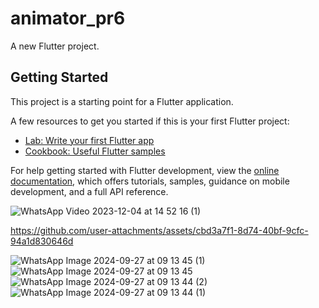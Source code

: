# animator_pr6

A new Flutter project.

## Getting Started

This project is a starting point for a Flutter application.

A few resources to get you started if this is your first Flutter project:

- [Lab: Write your first Flutter app](https://docs.flutter.dev/get-started/codelab)
- [Cookbook: Useful Flutter samples](https://docs.flutter.dev/cookbook)

For help getting started with Flutter development, view the
[online documentation](https://docs.flutter.dev/), which offers tutorials,
samples, guidance on mobile development, and a full API reference.

![WhatsApp Video 2023-12-04 at 14 52 16 (1)](https://github.com/tvishabhatt/Animator_pr6/assets/122964289/a6b74fb9-0c90-4626-9c28-7e12d0f3e7ab)



https://github.com/user-attachments/assets/cbd3a7f1-8d74-40bf-9cfc-94a1d830646d

![WhatsApp Image 2024-09-27 at 09 13 45 (1)](https://github.com/user-attachments/assets/d5ccdcc9-14e6-4095-8a79-3adac0790509)
![WhatsApp Image 2024-09-27 at 09 13 45](https://github.com/user-attachments/assets/f4bdccb5-20ac-4ac9-9f0c-36bef40bdd83)
![WhatsApp Image 2024-09-27 at 09 13 44 (2)](https://github.com/user-attachments/assets/0f3e9587-7675-49c7-8ae1-6995408d6fd3)
![WhatsApp Image 2024-09-27 at 09 13 44 (1)](https://github.com/user-attachments/assets/7a70d59d-9364-4480-bcc4-4373f99ad51f)

